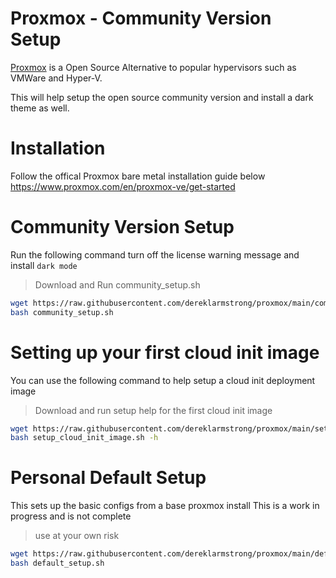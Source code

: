 # Proxmox - Community Version Setup

[Proxmox](https://www.proxmox.com/en/) is a Open Source Alternative to popular hypervisors such as VMWare and Hyper-V.
 
 This will help setup the open source community version and install a dark theme as well.
 
# Installation
Follow the offical Proxmox bare metal installation guide below
https://www.proxmox.com/en/proxmox-ve/get-started

# Community Version Setup
Run the following command turn off the license warning message and install `dark mode`

> Download and Run community_setup.sh
```bash
wget https://raw.githubusercontent.com/dereklarmstrong/proxmox/main/community_setup.sh
bash community_setup.sh
```

# Setting up your first cloud init image
You can use the following command to help setup a cloud init deployment image

> Download and run setup help for the first cloud init image

```bash
wget https://raw.githubusercontent.com/dereklarmstrong/proxmox/main/setup_cloud_init_image.sh
bash setup_cloud_init_image.sh -h
```

# Personal Default Setup

This sets up the basic configs from a base proxmox install
This is a work in progress and is not complete

> use at your own risk

```bash
wget https://raw.githubusercontent.com/dereklarmstrong/proxmox/main/default_setup.sh
bash default_setup.sh
```